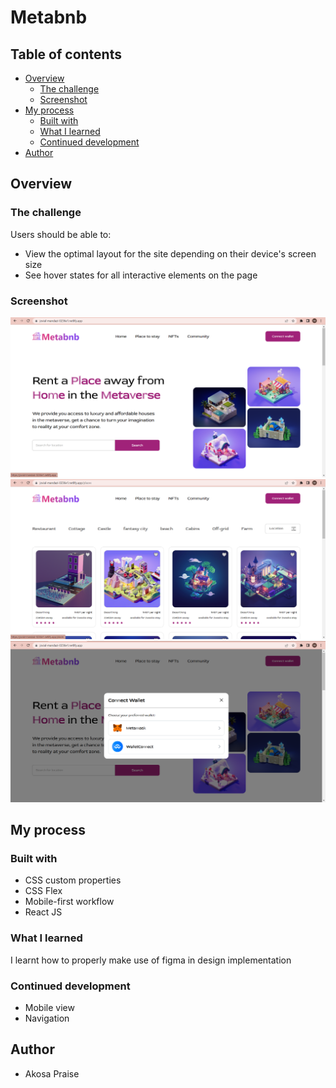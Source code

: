 # Metabnb


## Table of contents

- [Overview](#overview)
  - [The challenge](#the-challenge)
  - [Screenshot](#screenshot)
- [My process](#my-process)
  - [Built with](#built-with)
  - [What I learned](#what-i-learned)
  - [Continued development](#continued-development)
- [Author](#author)

## Overview

### The challenge

Users should be able to:

- View the optimal layout for the site depending on their device's screen size
- See hover states for all interactive elements on the page

### Screenshot

![](screenshoti1.png)
![](screenshoti2.png)
![](screenshoti3.png)


## My process

### Built with

- CSS custom properties
- CSS Flex
- Mobile-first workflow
- React JS

### What I learned

I learnt how to properly make use of figma in design implementation

### Continued development

- Mobile view
- Navigation

## Author

- Akosa Praise

